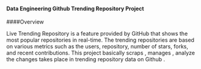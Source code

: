#### Data Engineering Github Trending Repository Project

####Overview

Live Trending Repository is a feature provided by GitHub that shows the most popular repositories in real-time. The trending repositories are based on various metrics such as the users, repository, number of stars, forks, and recent contributions.
This project basically scraps , manages , analyze the changes takes place in trending repository data on Github .
